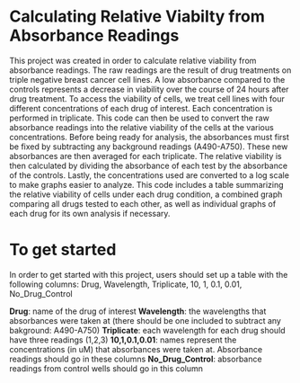 # Calculating Relative Viabilty from Absorbance Readings

This project was created in order to calculate relative viability from absorbance readings. The raw readings are the result of drug treatments on triple negative breast cancer cell lines. A low absorbance compared to the controls represents a decrease in viability over the course of 24 hours after drug treatment. To access the viability of cells, we treat cell lines with four different concentrations of each drug of interest. Each concentration is performed in triplicate. This code can then be used to convert the raw absorbance readings into the relative viability of the cells at the various concentrations. Before being ready for analysis, the absorbances must first be fixed by subtracting any background readings (A490-A750). These new absorbances are then averaged for each triplicate. The relative viability is then calculated by dividing the absorbance of each test by the absorbance of the controls. Lastly, the concentrations used are converted to a log scale to make graphs easier to analyze. This code includes a table summarizing the relative viability of cells under each drug condition, a combined graph comparing all drugs tested to each other, as well as individual graphs of each drug for its own analysis if necessary. 

# To get started
In order to get started with this project, users should set up a table with the following columns: Drug, Wavelength, Triplicate, 10, 1, 0.1, 0.01, No_Drug_Control

**Drug**: name of the drug of interest
**Wavelength**: the wavelengths that absorbances were taken at (there should be one included to subtract any bakground: A490-A750)
**Triplicate**: each wavelength for each drug should have three readings (1,2,3)
**10,1,0.1,0.01**: names represent the concentrations (in uM) that absorbances were taken at. Absorbance readings should go in these columns 
**No_Drug_Control**: absorbance readings from control wells should go in this column
